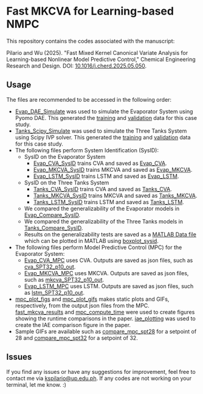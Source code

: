 # Fast MKCVA for Learning-based NMPC

This repository contains the codes associated with the manuscript: 

Pilario and Wu (2025). "Fast Mixed Kernel Canonical Variate Analysis for Learning-based Nonlinear Model Predictive Control," Chemical Engineering Research and Design. DOI: [10.1016/j.cherd.2025.05.050](https://doi.org/10.1016/j.cherd.2025.05.050).

## Usage
The files are recommended to be accessed in the following order:
* [Evap_DAE_Simulate](https://github.com/kspilario/MKCVA_MPC/blob/main/Evap_DAE_Simulate.ipynb) was used to simulate the Evaporator System using Pyomo DAE. This generated the [training](https://github.com/kspilario/MKCVA_MPC/blob/main/evap_seed1.csv) and [validation](https://github.com/kspilario/MKCVA_MPC/blob/main/evap_seed3_valid.csv) data for this case study.
* [Tanks_Scipy_Simulate](https://github.com/kspilario/MKCVA_MPC/blob/main/Tanks_Scipy_Simulate.ipynb) was used to simulate the Three Tanks System using Scipy IVP solver. This generated the [training](https://github.com/kspilario/MKCVA_MPC/blob/main/tanks_seed0_in.csv) and [validation](https://github.com/kspilario/MKCVA_MPC/blob/main/tanks_seed1_in.csv) data for this case study.
* The following files perform System Identification (SysID):
  * SysID on the Evaporator System
    * [Evap_CVA_SysID](https://github.com/kspilario/MKCVA_MPC/blob/main/Evap_CVA_SysID.ipynb) trains CVA and saved as [Evap_CVA](https://github.com/kspilario/MKCVA_MPC/blob/main/evap_cva_sys.pkl).
    * [Evap_MKCVA_SysID](https://github.com/kspilario/MKCVA_MPC/blob/main/Evap_MKCVA_SysID.ipynb) trains MKCVA and saved as [Evap_MKCVA](https://github.com/kspilario/MKCVA_MPC/blob/main/evap_mkcva_sys3.pkl).
    * [Evap_LSTM_SysID](https://github.com/kspilario/MKCVA_MPC/blob/main/Evap_LSTM_SysID.ipynb) trains LSTM and saved as [Evap_LSTM](https://github.com/kspilario/MKCVA_MPC/blob/main/evap_lstm.keras).
  * SysID on the Three Tanks System
    * [Tanks_CVA_SysID](https://github.com/kspilario/MKCVA_MPC/blob/main/Tanks_CVA_SysID.ipynb) trains CVA and saved as [Tanks_CVA](https://github.com/kspilario/MKCVA_MPC/blob/main/tanks_cva_sys.pkl).
    * [Tanks_MKCVA_SysID](https://github.com/kspilario/MKCVA_MPC/blob/main/Tanks_MKCVA_SysID.ipynb) trains MKCVA and saved as [Tanks_MKCVA](https://github.com/kspilario/MKCVA_MPC/blob/main/tanks_mkcva_sys.pkl).
    * [Tanks_LSTM_SysID](https://github.com/kspilario/MKCVA_MPC/blob/main/Tanks_LSTM_SysID.ipynb) trains LSTM and saved as [Tanks_LSTM](https://github.com/kspilario/MKCVA_MPC/blob/main/tanks_lstm.keras).
  * We compared the generalizability of the Evaporator models in [Evap_Compare_SysID](https://github.com/kspilario/MKCVA_MPC/blob/main/Evap_Compare_SysID.ipynb).
  * We compared the generalizability of the Three Tanks models in [Tanks_Compare_SysID](https://github.com/kspilario/MKCVA_MPC/blob/main/Tanks_Compare_SysID.ipynb).
  * Results on the generalizability tests are saved as a [MATLAB Data file](https://github.com/kspilario/MKCVA_MPC/blob/main/compare_models.mat) which can be plotted in MATLAB using [boxplot_sysid](https://github.com/kspilario/MKCVA_MPC/blob/main/boxplot_sysid.m).
* The following files perform Model Predictive Control (MPC) for the Evaporator System:
  * [Evap_CVA_MPC](https://github.com/kspilario/MKCVA_MPC/blob/main/Evap_CVA_MPC.ipynb) uses CVA. Outputs are saved as json files, such as [cva_SPT32_p10_out](https://github.com/kspilario/MKCVA_MPC/blob/main/cva_SPT32_p10_out.json). 
  * [Evap_MKCVA_MPC](https://github.com/kspilario/MKCVA_MPC/blob/main/Evap_MKCVA_MPC.ipynb) uses MKCVA. Outputs are saved as json files, such as [mkcva_SPT32_p10_out](https://github.com/kspilario/MKCVA_MPC/blob/main/mkcva_SPT32_p10_out.json).
  * [Evap_LSTM_MPC](https://github.com/kspilario/MKCVA_MPC/blob/main/Evap_LSTM_MPC.ipynb) uses LSTM. Outputs are saved as json files, such as [lstm_SPT32_p10_out](https://github.com/kspilario/MKCVA_MPC/blob/main/lstm_SPT32_p10_out.json).
* [mpc_plot_figs](https://github.com/kspilario/MKCVA_MPC/blob/main/mpc_plot_figs.m) and [mpc_plot_gifs](https://github.com/kspilario/MKCVA_MPC/blob/main/mpc_plot_gifs.m) makes static plots and GIFs, respectively, from the output json files from the MPC. [fast_mkcva_results](https://github.com/kspilario/MKCVA_MPC/blob/main/fast_mkcva_results.m) and [mpc_compute_time](https://github.com/kspilario/MKCVA_MPC/blob/main/mpc_compute_time.m) were used to create figures showing the runtime comparisons in the paper. [iae_plotting](https://github.com/kspilario/MKCVA_MPC/blob/main/iae_plotting.m) was used to create the IAE comparison figure in the paper.
* Sample GIFs are available such as [compare_mpc_spt28](https://github.com/kspilario/MKCVA_MPC/blob/main/compare_mpc_spt28.gif) for a setpoint of 28 and [compare_mpc_spt32](https://github.com/kspilario/MKCVA_MPC/blob/main/compare_mpc_spt32.gif) for a setpoint of 32.

## Issues
If you find any issues or have any suggestions for improvement, feel free to contact me via kspilario@up.edu.ph. If any codes are not working on your terminal, let me know. :)
